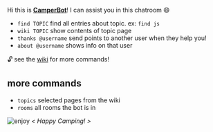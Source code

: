 Hi this is **[CamperBot](https://github.com/FreeCodeCamp/freecodecamp/wiki/camperbot)**! I can assist you in this chatroom :smile: 

- ``find TOPIC``  find all entries about topic. ex: `find js`
- `wiki TOPIC` show contents of topic page
- `thanks @username`  send points to another user when they help you!
- `about @username`   shows info on that user

:unlock: see the [wiki](https://github.com/FreeCodeCamp/freecodecamp/wiki/camperbot) for more commands!

## more commands
- `topics` selected pages from the wiki
- `rooms`  all rooms the bot is in


![enjoy](https://avatars1.githubusercontent.com/camperbot?&s=100) *< Happy Camping! >*
